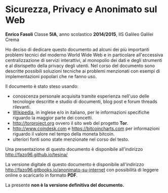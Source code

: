 # Sicurezza, Privacy e Anonimato sul Web

__Enrico Fasoli__ Classe __5IA__, anno scolastico __2014/2015__, IIS Galileo Galilei Crema

Ho deciso di dedicare questo documento ad alcuni dei più importanti problemi tecnici del moderno World Wide Web e in particolare all'eccessiva centralizzazione di servizi interattivi, al monopolio dei dati e degli strumenti e al disrispetto della privacy degli utenti. Nel corso del documento sono descritte possibili soluzioni tecniche ai problemi menzionati con esempi di implementazioni popolari che ne fanno uso.

Il documento è stato steso usando:

- conoscenza personale acquisita tramite esperienza nell'uso delle tecnologie descritte e studio di documenti, blog post e forum threads rilevanti.
- [Wikipedia](https://it.wikipedia.org), in inglese e/o in italiano, per le informazioni specifiche riguardo la maggior parte dei concetti.
- http://torproject.org ovvero il sito web del progetto __Tor__.
- http://www.coindesk.com e https://bitcoincharts.com per informazioni riguardo il valore nel tempo della moneta bitcoin.
- ulteriori fonti sono state menzionate nel corso del testo.

Una presentazione di questo documento è disponibile all'indirizzo http://fazo96.github.io/tesina/

La versione digitale di questo documento è disponibile all'indirizzo http://fazo96.gitbooks.io/anonimato-su-internet con possibilità di leggere online o scaricarlo in formato __PDF__.

La presente __non è la versione definitiva del documento.__
